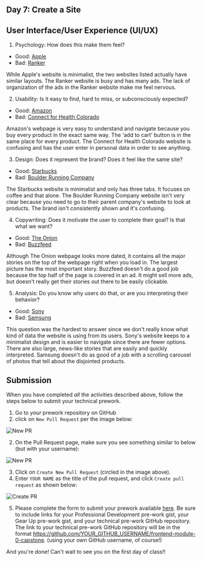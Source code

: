 ## Day 7: Create a Site


## User Interface/User Experience (UI/UX)

  1. Psychology: How does this make them feel?

  * Good: [Apple](https://www.apple.com)
  * Bad: [Ranker](https://www.ranker.com/list/terrible-life-hacks/mrennie?utm_source=facebook&utm_medium=post&pgid=144361577286&utm_campaign=terrible-life-hacks&fbclid=IwAR1KgAqTBhojjwuQULR-zhrARMCHdrRxhNGfhbkNkdNaMHLPDbv_0w-Jiaw)

  While Apple's website is minimalist, the two websites listed actually have similar layouts. The Ranker website is busy and has many ads. The lack of organization of the ads in the Ranker website make me feel nervous.

  2. Usability: Is it easy to find, hard to miss, or subconsciously expected?

  * Good: [Amazon](https://www.amazon.com)
  * Bad: [Connect for Health Colorado](https://connectforhealthco.com)

  Amazon's webpage is very easy to understand and navigate because you buy every product in the exact same way. The 'add to cart' button is in the same place for every product. The Connect for Health Colorado website is confusing and has the user enter in personal data in order to see anything.

  3. Design: Does it represent the brand? Does it feel like the same site?

  * Good: [Starbucks](https://www.starbucks.com)
  * Bad: [Boulder Running Company](https://www.jackrabbit.com/info/boulder-running-company)

  The Starbucks website is minimalist and only has three tabs. It focuses on coffee and that alone. The Boulder Running Company website isn't very clear because you need to go to their parent company's website to look at products. The brand isn't consistently shown and it's confusing.

  4. Copywriting: Does it motivate the user to complete their goal? Is that what we want?

  * Good: [The Onion](https://www.theonion.com/)
  * Bad: [Buzzfeed](https://www.buzzfeed.com/)

  Although The Onion webpage looks more dated, it contains all the major stories on the top of the webpage right when you load in. The largest picture has the most important story. Buzzfeed doesn't do a good job because the top half of the page is covered in an ad. It might sell more ads, but doesn't really get their stories out there to be easily clickable.

  5. Analysis: Do you know why users do that, or are you interpreting their behavior?

  * Good: [Sony](https://www.sony.com/)
  * Bad: [Samsung](https://www.samsung.com/us/)

  This question was the hardest to answer since we don't really know what kind of data the website is using from its users. Sony's website keeps to a minimalist design and is easier to navigate since there are fewer options. There are also large, news-like stories that are easily and quickly interpreted. Samsung doesn't do as good of a job with a scrolling carousel of photos that tell about the disjointed products.


## Submission

When you have completed *all* the activities described above, follow the steps below to submit your technical prework.

1. Go to *your* prework repository on GitHub
1. click on `New Pull Request` per the image below:

![New PR](https://i.imgur.com/lGKNxwC.png)

2. On the Pull Request page, make sure you see something similar to below (but with your username):

![New PR](https://i.imgur.com/CwJH8os.png)

3. Click on `Create New Pull Request` (circled in the image above).
4. Enter `YOUR NAME` as the title of the pull request, and click `Create pull request` as shown below:

![Create PR](https://i.imgur.com/CQQzfNc.png)

5. Please complete the form to submit your prework available [here](https://sites.google.com/casimircreative.com/enrollment/mod-0-capstone-fka-pre-work). Be sure to include links for your Professional Development pre-work gist, your Gear Up pre-work gist, and your technical pre-work GitHub repository. The link to your technical pre-work GitHub repository will be in the format https://github.com/YOUR_GITHUB_USERNAME/frontend-module-0-capstone. (using your own GitHub username, of course!)

And you're done!  Can't wait to see you on the first day of class!!
